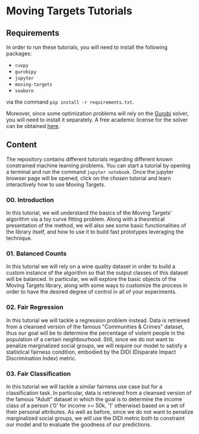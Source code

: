 # Moving Targets Tutorials

## Requirements

In order to run these tutorials, you will need to install the following packages:

* `cvxpy`
* `gurobipy`
* `jupyter`
* `moving-targets`
* `seaborn`

via the command `pip install -r requirements.txt`.

Moreover, since some optimization problems will rely on the [Gurobi](https://www.gurobi.com/) solver, you will need to 
install it separately. A free academic license for the solver can be obtained
[here](https://www.gurobi.com/academia/academic-program-and-licenses/).

## Content

The repository contains different tutorials regarding different known constrained machine learning problems. You can
start a tutorial by opening a terminal and run the command `jupyter notebook`. Once the jupyter browser page will be 
opened, click on the chosen tutorial and learn interactively how to use Moving Targets.

### 00. Introduction

In this tutorial, we will understand the basics of the Moving Targets' algorithm via a toy curve fitting problem. Along
with a theoretical presentation of the method, we will also see some basic functionalities of the library itself, and
how to use it to build fast prototypes leveraging the technique.

### 01. Balanced Counts

In this tutorial we will rely on a wine quality dataset in order to build a custom instance of the algorithm so that
the output classes of this dataset will be balanced. In particular, we will explore the basic objects of the Moving 
Targets library, along with some ways to customize the process in order to have the desired degree of control in all of
your experiments.

### 02. Fair Regression

In this tutorial we will tackle a regression problem instead. Data is retrieved from a cleansed version of the famous
"Communities & Crimes" dataset, thus our goal will be to determine the percentage of violent people in the population of
a certain neighbourhood. Still, since we do not want to penalize marginalized social groups, we will require our model
to satisfy a statistical fairness condition, embodied by the DIDI (Disparate Impact Discrimination Index) metric.

### 03. Fair Classification

In this tutorial we will tackle a similar fairness use case but for a classification task. In particular, data is
retrieved from a cleansed version of the famous "Adult" dataset in which the goal is to determine the income class of a
person ('0' for income >= 50k, '1' otherwise) based on a set of their personal attributes. As well as before, since we
do not want to penalize marginalized social groups, we will use the DIDI metric both to constraint our model and to
evaluate the goodness of our predictions.
